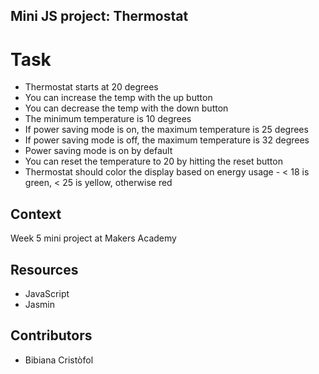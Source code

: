 ## Mini JS project: Thermostat

# Task

- Thermostat starts at 20 degrees
- You can increase the temp with the up button
- You can decrease the temp with the down button
- The minimum temperature is 10 degrees
- If power saving mode is on, the maximum temperature is 25 degrees
- If power saving mode is off, the maximum temperature is 32 degrees
- Power saving mode is on by default
- You can reset the temperature to 20 by hitting the reset button
- Thermostat should color the display based on energy usage - < 18 is green, < 25 is yellow, otherwise red

## Context

Week 5 mini project at Makers Academy

## Resources

- JavaScript
- Jasmin

## Contributors

- Bibiana Cristòfol